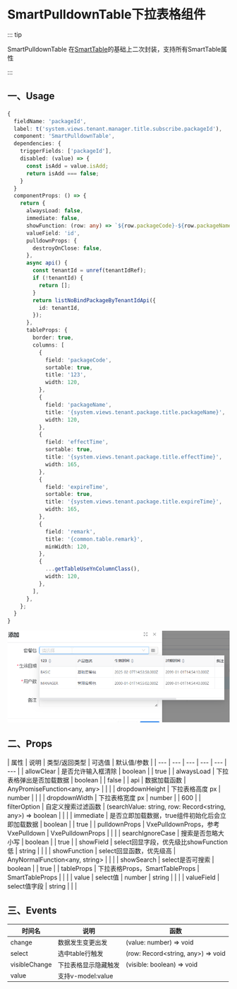 # SmartPulldownTable下拉表格组件

::: tip

SmartPulldownTable 在[SmartTable](./smart-table.md)的基础上二次封装，支持所有SmartTable属性

:::

## 一、Usage

```typescript
{
  fieldName: 'packageId',
  label: t('system.views.tenant.manager.title.subscribe.packageId'),
  component: 'SmartPulldownTable',
  dependencies: {
    triggerFields: ['packageId'],
    disabled: (value) => {
      const isAdd = value.isAdd;
      return isAdd === false;
    }
  }
  componentProps: () => {
    return {
      alwaysLoad: false,
      immediate: false,
      showFunction: (row: any) => `${row.packageCode}-${row.packageName}`,
      valueField: 'id',
      pulldownProps: {
        destroyOnClose: false,
      },
      async api() {
        const tenantId = unref(tenantIdRef);
        if (!tenantId) {
          return [];
        }
        return listNoBindPackageByTenantIdApi({
          id: tenantId,
        });
      },
      tableProps: {
        border: true,
        columns: [
          {
            field: 'packageCode',
            sortable: true,
            title: '123',
            width: 120,
          },
          {
            field: 'packageName',
            title: '{system.views.tenant.package.title.packageName}',
            width: 120,
          },
          {
            field: 'effectTime',
            sortable: true,
            title: '{system.views.tenant.package.title.effectTime}',
            width: 165,
          },
          {
            field: 'expireTime',
            sortable: true,
            title: '{system.views.tenant.package.title.expireTime}',
            width: 165,
          },
          {
            field: 'remark',
            title: '{common.table.remark}',
            minWidth: 120,
          },
          {
            ...getTableUseYnColumnClass(),
            width: 120,
          },
        ],
      },
    };
  }
}
```

![image-20250407092305844](images\image-20250407092305844.png)

## 二、Props

| 属性 | 说明 | 类型/返回类型 | 可选值 | 默认值/参数 |
| --- | --- | --- | --- | --- | --- |
| allowClear | 是否允许输入框清除 | boolean |  | true |
| alwaysLoad | 下拉表格弹出是否加载数据 | boolean |  | false |
| api | 数据加载函数 | AnyPromiseFunction<any, any> |  |  |
| dropdownHeight | 下拉表格高度 px | number |  |  |
| dropdownWidth | 下拉表格宽度 px | number |  | 600 |
| filterOption | 自定义搜索过滤函数 | (searchValue: string, row: Record<string, any>) => boolean |  |  |
| immediate | 是否立即加载数据，true组件初始化后会立即加载数据 | boolean |  | true |
| pulldownProps | VxePulldownProps，参考VxePulldown | VxePulldownProps |  |  |
| searchIgnoreCase | 搜索是否忽略大小写 | boolean |  | true |
| showField | select回显字段，优先级比showFunction低 | string |  |  |
| showFunction | select回显函数，优先级高 | AnyNormalFunction<any, string> |  |  |
| showSearch | select是否可搜索 | boolean |  | true |
| tableProps | 下拉表格Props，SmartTableProps | SmartTableProps |  |  |
| value | select值 | number | string |  |  |
| valueField | select值字段 | string |  |  |

## 三、Events

| 时间名        | 说明                 | 函数                               |
| ------------- | -------------------- | ---------------------------------- |
| change        | 数据发生变更出发     | (value: number) => void            |
| select        | 选中table行触发      | (row: Record<string, any>) => void |
| visibleChange | 下拉表格显示隐藏触发 | (visible: boolean) => void         |
| value         | 支持v-model:value    |                                    |
